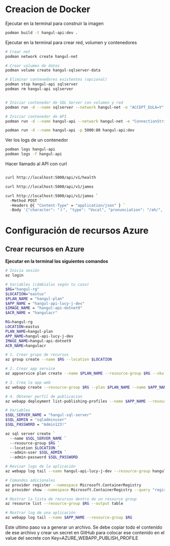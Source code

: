 # Creacion de Docker

Ejecutar en la terminal para construir la imagen

```bash
podman build -t hangul-api:dev .
```

Ejecutar en la terminal para crear red, volumen y contenedores

```bash
# Crear net
podman network create hangul-net

# Crear volumen de datos
podman volume create hangul-sqlserver-data

# Eliminar contenedores existentes (opcional)
podman stop hangul-api sqlserver
podman rm hangul-api sqlserver


# Iniciar contenedor de SQL Server con volumen y red
podman run -d --name sqlserver --network hangul-net -e "ACCEPT_EULA=Y" -e "SA_PASSWORD=admin123!" -v hangul-sqlserver-data:/var/opt/mssql -p 1433:1433 mcr.microsoft.com/mssql/server:2022-latest

# Iniciar contenedor de API
podman run -d --name hangul-api --network hangul-net -e "ConnectionStrings__DefaultConnection=Server=sqlserver,1433;Database=hangul-db;User Id=sa;Password=admin123!;MultipleActiveResultSets=true;TrustServerCertificate=true" -e ASPNETCORE_ENVIRONMENT=Development -e "ASPNETCORE_URLS=http://0.0.0.0:8080" -p 5000:8080 hangul-api:dev

podman run -d --name hangul-api -p 5000:80 hangul-api:dev
```

Ver los logs de un contenedor

```bash
podman logs hangul-api
podman logs -f hangul-api
```

Hacer llamado al API con curl

```bash

curl http://localhost:5000/api/v1/health

curl http://localhost:5000/api/v1/jamos

curl http://localhost:5000/api/v1/jamos `
  -Method POST `
  -Headers @{ "Content-Type" = "application/json" } `
  -Body '{"character": "ㅏ", "type": "Vocal", "pronunciation": "/ah/", "characterRomaji": "a", "name": "아", "nameRomaji": "a" }'

```

# Configuración de recursos Azure

## Crear recursos en Azure

**Ejecutar en la terminal los siguientes comandos**

```bash
# Inicia sesión
az login

# Variables (cámbialas según tu caso)
$RG="hangul-rg"
$LOCATION="eastus"
$PLAN_NAME = "hangul-plan"
$APP_NAME = "hangul-api-lucy-j-dev"
$IMAGE_NAME = "hangul-api-dotnet9"
$ACR_NAME = "hangulacr"

RG=hangul-rg
LOCATION=eastus
PLAN_NAME=hangul-plan
APP_NAME=hangul-api-lucy-j-dev
IMAGE_NAME=hangul-api-dotnet9
ACR_NAME=hangulacr

# 1. Crear grupo de recursos
az group create --name $RG --location $LOCATION

# 2. Crear app service
az appservice plan create --name $PLAN_NAME --resource-group $RG --sku F1 --is-linux

# 3. Crea la app web
az webapp create --resource-group $RG --plan $PLAN_NAME --name $APP_NAME --runtime "DOTNETCORE:9.0" --output json

# 4. Obtener perfil de publicacion
az webapp deployment list-publishing-profiles --name $APP_NAME --resource-group $RG --output tsv > publish-profile.xml

# Variables
$SQL_SERVER_NAME = "hangul-sql-server"
$SQL_ADMIN = "sqladminuser"
$SQL_PASSWORD = "Admin123!"

az sql server create `
  --name $SQL_SERVER_NAME `
  --resource-group $RG `
  --location $LOCATION `
  --admin-user $SQL_ADMIN `
  --admin-password $SQL_PASSWORD

```

```bash
# Revisar logs de la aplicación
az webapp log tail --name hangul-api-lucy-j-dev --resource-group hangul-rg

# Comandos adicionales
az provider register --namespace Microsoft.ContainerRegistry
az provider show --namespace Microsoft.ContainerRegistry --query "registrationState"

# Mostrar la lista de recursos dentro de un resource group
az resource list --resource-group $RG --output table

# Mostrar log de una aplicación
az webapp log tail --name $APP_NAME --resource-group $RG
```

Este ultimo paso va a generar un archivo. Se debe copiar todo el contenido de ese archivo y crear un secret en GitHub para colocar ese contenido en el value del secrete con Key=AZURE_WEBAPP_PUBLISH_PROFILE
